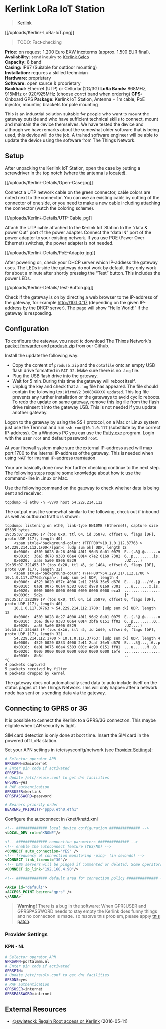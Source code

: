 # Kerlink LoRa IoT Station

> [Kerlink](http://www.kerlink.fr/en/)

[[/uploads/Kerlink-LoRa-IoT.png]]

> TODO: Fact-checking

**Price:** on request, 1.200 Euro EXW incoterms (approx. 1.500 EUR final).  
**Availability:** send inquiry to [Kerlink Sales](mailto:sales@kerlink.fr)  
**Capacity:** 8 band  
**Casing:** IP67 (Suitable for outdoor mounting)  
**Installation:** requires a skilled technician  
**Hardware:** proprietary  
**Software:** open source & proprietary  
**Backhaul:** Ethernet (UTP) or Cellurlar (2G/3G)
**LoRa Bands:** 868MHz, 915MHz or 920/925MHz (choose corrct band when ordering)
**GPS:** Onboard GPS
**Package:** Kerlink IoT Station, Antenna + 1m cable, PoE injector, mounting brackets for pole mounting

This is an industrial solution suitable for people who want to mount the gateway outside and who have sufficient technical skills to connect, mount and maintain the device themselves. We have tested the device and although we have remarks about the somewhat older software that is being used, this device will do the job. A trained software engineer will be able to update the device using the software from The Things Network.

## Setup

After unpacking the Kerlink IoT Station, open the case by putting a screwdriver in the top notch (where the antenna is located).

[[/uploads/Kerlink-Details/Open-Case.jpg]]

Connect a UTP network cable on the green connector, cable colors are noted next to the connector. You can use an existing cable by cutting of the connector of one side, or you need to make a new cable including attaching the connector (watch the coloring scheme).

[[/uploads/Kerlink-Details/UTP-Cable.jpg]]

Attach the UTP cable attached to the Kerlink IoT Station to the “data & power Out” port of the power adapter. Connect the “data IN” port of the power adapter to your existing network. If you use POE (Power Over Ethernet) switches, the power adapter is not needed.

[[/uploads/Kerlink-Details/PoE-Adapter.jpg]]

After powering on, check your DHCP server which IP-address the gateway uses. The LEDs inside the gateway do not work by default, they only work for about a minute after shortly pressing the “Test” button. This includes the power LEDs.

[[/uploads/Kerlink-Details/Test-Button.jpg]]

Check if the gateway is on by directing a web browser to the IP-address of the gateway, for example http://10.1.0.117 (depending on the given IP-address by the DHCP server). The page will show “Hello World!” if the gateway is responding.

## Configuration

To configure the gateway, you need to download The Things Network's [packet forwarder](https://github.com/TheThingsNetwork/kerlink-station-firmware/raw/master/dota/dota_thethingsnetwork_v1.1.tar.gz) and [produsb.zip](https://github.com/TheThingsNetwork/kerlink-station-firmware/raw/master/dota/produsb.zip) from our Github.

Install the update the following way:

- Copy the content of `produsb.zip` and the `dotafile` onto an empty USB flash drive formatted in `FAT-32`. Make sure there is no `.log` file.
- Plug the USB flash drive into the gateway.
- Wait for 5 min. During this time the gateway will reboot itself.
- Unplug the key and check that a `.log` file has appeared. The file should contain the following text `WirmaV2 0x080XXXXX updated`. This log file prevents any further installation on the gateways to avoid cyclic reboots.  
  To redo the update on same gateway, remove this log file from the flash drive reinsert it into the gateway USB. This is not needed if you update another gateway.

Logon to the gateway by using the SSH protocol, on a Mac or Linux system just use the Terminal and run `ssh root@10.1.0.117` (substitute by the correct IP-address).  On a Windows PC you can use the [Putty.exe](http://www.chiark.greenend.org.uk/~sgtatham/putty/download.html) program. Login with the user `root` and default password `root`.

At your firewall system make sure the external IP-address used will map port 1700 to the internal IP-address of the gateway. This is needed when using NAT for internal IP-address translation.

Your are basically done now. For further checking continue to the next step. The following steps require some knowledge about how to use the command-line in Linux or Mac.

Use the following command on the gateway to check whether data is being sent and received:

`tcpdump -i eth0 -n -vvvX host 54.229.214.112`

The output must be somewhat similar to the following, check out if inbound as well as outbound traffic is shown:

```
tcpdump: listening on eth0, link-type EN10MB (Ethernet), capture size 65535 bytes
19:35:07.292396 IP (tos 0x0, ttl 64, id 35878, offset 0, flags [DF], proto UDP (17), length 40)
    <span style="background-color: #FFFF00">10.1.0.117.37763 > 54.229.214.112.1700</span>: [udp sum ok] UDP, length 12
	0x0000:  4500 0028 8c26 4000 4011 96d3 0a01 0075  E..(.&@.@......u
	0x0010:  36e5 d670 9383 06a4 0014 c7e2 0169 7302  6..p.........is.
	0x0020:  aa55 5a00 0806 0529                      .UZ....)
19:35:07.321453 IP (tos 0x20, ttl 46, id 1404, offset 0, flags [DF], proto UDP (17), length 32)
    <span style="background-color: #FFFF00">54.229.214.112.1700 > 10.1.0.117.37763</span>: [udp sum ok] UDP, length 4
	0x0000:  4520 0020 057c 4000 2e11 2f66 36e5 d670  E....|@.../f6..p
	0x0010:  0a01 0075 06a4 9383 000c d978 0169 7301  ...u.......x.is.
	0x0020:  0000 0000 0000 0000 0000 0000 0000 eca3  ................
	0x0030:  5d2a                                     ]*
19:35:17.322399 IP (tos 0x0, ttl 64, id 35879, offset 0, flags [DF], proto UDP (17), length 40)
    10.1.0.117.37763 > 54.229.214.112.1700: [udp sum ok] UDP, length 12
	0x0000:  4500 0028 8c27 4000 4011 96d2 0a01 0075  E..(.'@.@......u
	0x0010:  36e5 d670 9383 06a4 0014 3bfa 0151 ff02  6..p......;..Q..
	0x0020:  aa55 5a00 0806 0529                      .UZ....)
19:35:17.351482 IP (tos 0x20, ttl 46, id 2099, offset 0, flags [DF], proto UDP (17), length 32)
    54.229.214.112.1700 > 10.1.0.117.37763: [udp sum ok] UDP, length 4
	0x0000:  4520 0020 0833 4000 2e11 2caf 36e5 d670  E....3@...,.6..p
	0x0010:  0a01 0075 06a4 9383 000c 4d90 0151 ff01  ...u......M..Q..
	0x0020:  0000 0000 0000 0000 0000 0000 0000 1efe  ................
	0x0030:  8b8d                                     ..
^C
4 packets captured
5 packets received by filter
0 packets dropped by kernel
```

The gateway does not automatically send data to auto include itself on the status pages of The Things Network. This will only happen after a network node has sent or is sending data via the gateway.

## Connecting to GPRS or 3G

It is possible to connect the Kerlink to a GPRS/3G connection. This maybe eligible when LAN security is tight.

SIM card detection is only done at boot time. Insert the SIM card in the powered off LoRa station.

Set your APN settings in /etc/sysconfig/network (see [Provider Settings](#provider-settings)):

```sh
# Selector operator APN
GPRSAPN=m2minternet
# Enter pin code if activated
GPRSPIN=
# Update /etc/resolv.conf to get dns facilities
GPSDNS=yes
# PAP authentication
GPRSUSER=kerlink
GPRSPASSWORD=password

# Bearers priority order
BEARERS_PRIORITY="ppp0,eth0,eth1"
```

Configure the autoconnect in /knet/knetd.xml

```xml
<!-- ############## local device configuration ############## -->
<LOCAL_DEV role="KNONE"/>

<!-- ############## connection parameters ############## -->
<!-- enable the autoconnect feature (YES/NO) -->
<CONNECT auto_connection="YES" />
<!-- frequency of connection monitoring -ping- (in seconds) -->
<CONNECT link_timeout="30"/>
<!-- DNS servers will be pinged if commented or deleted. Some operators can block the ping on there DNS servers -->
<CONNECT ip_link="192.168.4.90"/>

<!-- ############## default area for connection policy ############## -->

<AREA id="default">
<ACCESS_POINT bearer="gprs" />
</AREA>    
```

> **Warning!** There is a bug in the software: When GPRSUSER and GPRSPASSWORD needs to stay empty the Kerlink does funny things and no connection is made.
To resolve this problem, please apply [this patch](https://github.com/TheThingsNetwork/kerlink-station-firmware/blob/master/dota/dota_update_gprs_script.tar.gz?raw=true).

### Provider Settings

#### KPN - NL

```sh
# Selector operator APN
GPRSAPN=portalmmm.nl
# Enter pin code if activated
GPRSPIN=
# Update /etc/resolv.conf to get dns facilities
GPSDNS=yes
# PAP authentication
GPRSUSER=internet
GPRSPASSWORD=internet
```

## External Resources

- [@swiatecki: Regain Root access on Kerlink](https://github.com/swiatecki/IoTPublic/blob/master/howto.md) (2016-05-14)
